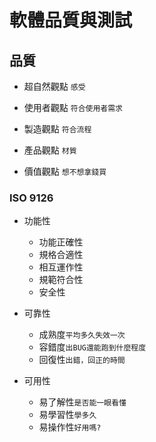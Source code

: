 # 軟體品質與測試
## 品質
* 超自然觀點
```感受```


* 使用者觀點
```符合使用者需求```


* 製造觀點
```符合流程```


* 產品觀點
```材質```


* 價值觀點
```想不想拿錢買```

### ISO 9126
* 功能性
  - 功能正確性
  - 規格合適性
  - 相互運作性
  - 規範符合性
  - 安全性

* 可靠性
  - 成熟度```平均多久失效一次```
  - 容錯度```出BUG還能跑到什麼程度```
  - 回復性```出錯，回正的時間```

* 可用性
  - 易了解性```是否能一眼看懂```
  - 易學習性```學多久```
  - 易操作性```好用嗎?```
